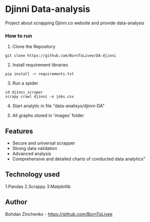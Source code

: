 # Djinni Data-analysis

 Project about scrapping Djinni.co website and provide data-analysis

### How to run

1. Clone the Repository
```shell
git clone https://github.com/BornToLivee/DA-djinni
```

2. Install requirement libraries
```shell
pip install -r requirements.txt
```
3. Run a spider
```shell
cd djinni_scraper
scrapy crawl djinni -o jobs.csv
```

4. Start analytic in file "data-analisys/djinni-DA"

5. All graphs stored in 'images' folder

## Features

* Secure and universal scrapper
* Strong data validation
* Advanced analysis
* Comprehensive and detailed charts of conducted data analytics"

## Technology used

1.Pandas
2.Scrappy
3.Matplotlib

## Author

Bohdan Zinchenko - https://github.com/BornToLivee
